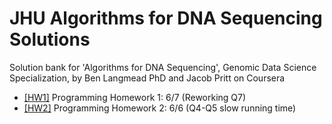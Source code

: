# JHU Algorithms for DNA Sequencing Solutions

Solution bank for 'Algorithms for DNA Sequencing', Genomic Data Science Specialization, by Ben Langmead PhD and Jacob Pritt on Coursera

* [[HW1]](https://github.com/bakuncwa/algo4dnaseq_jhu_coursera/blob/main/algo4dnaseq_hw1.py) Programming Homework 1: 6/7 (Reworking Q7)
* [[HW2]](https://github.com/bakuncwa/algo4dnaseq_jhu_coursera/blob/main/algo4dnaseq_hw2.py) Programming Homework 2: 6/6 (Q4-Q5 slow running time)
